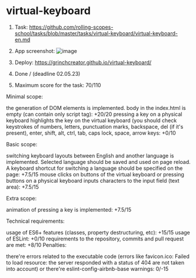 # virtual-keyboard

1. Task:
  https://github.com/rolling-scopes-school/tasks/blob/master/tasks/virtual-keyboard/virtual-keyboard-en.md
2. App screenshot:
  ![image](https://user-images.githubusercontent.com/119819551/235909523-ebd6b18c-2a81-4e72-b21f-52a93ce2bd1e.png)
3. Deploy:  https://grinchcreator.github.io/virtual-keyboard/
   
4. Done / (deadline 02.05.23)
5. Maximum score for the task: 70/110

Minimal scope:

 the generation of DOM elements is implemented. body in the index.html is empty (can contain only script tag): +20/20
 pressing a key on a physical keyboard highlights the key on the virtual keyboard (you should check keystrokes of numbers, letters, punctuation marks, backspace, del (if it's present), enter, shift, alt, ctrl, tab, caps lock, space, arrow keys: +0/10
 
Basic scope:

 switching keyboard layouts between English and another language is implemented. Selected language should be saved and used on page reload. A keyboard shortcut for switching a language should be specified on the page: +7.5/15
 mouse clicks on buttons of the virtual keyboard or pressing buttons on a physical keyboard inputs characters to the input field (text area): +7.5/15
 
Extra scope:

 animation of pressing a key is implemented: +7.5/15
 
Technical requirements:

 usage of ES6+ features (classes, property destructuring, etc): +15/15
 usage of ESLint: +0/10
 requirements to the repository, commits and pull request are met: +8/10
Penalties:

 there're errors related to the executable code (errors like favicon.ico: Failed to load resource: the server responded with a status of 404 are not taken into account) or there're eslint-config-airbnb-base warnings: 0/-15
